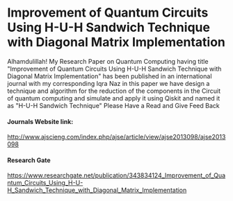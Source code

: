 # Improvement of Quantum Circuits Using H-U-H Sandwich Technique with Diagonal Matrix Implementation

Alhamdulillah! My Research Paper on Quantum Computing having title "Improvement of Quantum Circuits Using H-U-H Sandwich Technique with Diagonal Matrix Implementation" has been published in an international journal with my corresponding Iqra Naz in this paper we have design a technique and algorithm for the reduction of the components in the Circuit of quantum computing and simulate and apply it using Qiskit and named it as "H-U-H Sandwich Technique" Please Have a Read and Give Feed Back

#### Journals Website link:
http://www.ajscieng.com/index.php/ajse/article/view/ajse2013098/ajse2013098

#### Research Gate
https://www.researchgate.net/publication/343834124_Improvement_of_Quantum_Circuits_Using_H-U-H_Sandwich_Technique_with_Diagonal_Matrix_Implementation
